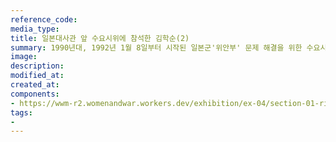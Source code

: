 ```yaml
---
reference_code:
media_type:
title: 일본대사관 앞 수요시위에 참석한 김학순(2)
summary: 1990년대, 1992년 1월 8일부터 시작된 일본군'위안부' 문제 해결을 위한 수요시위에 김학순을 비롯한 많은 피해생존자들이 참여해 목소리를 냈다. (양징자 기증)
image:
description:
modified_at:
created_at:
components:
- https://wwm-r2.womenandwar.workers.dev/exhibition/ex-04/section-01-right/16_일본대사관%20앞%20수요시위에%20참석한%20김학순.jpg
tags:
-
---
```

